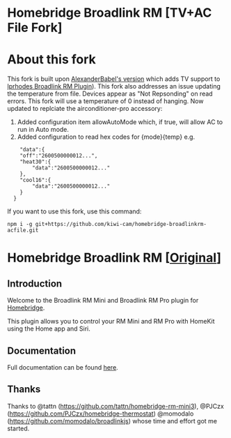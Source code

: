 # Homebridge Broadlink RM [TV+AC File Fork]

# About this fork

This fork is built upon [AlexanderBabel's version](https://github.com/AlexanderBabel/homebridge-broadlink-rm) which adds TV support to [lprhodes Broadlink RM Plugin](https://github.com/lprhodes/homebridge-broadlink-rm)). This fork also addresses an issue updating the temperature from file. Devices appear as "Not Repsonding" on read errors. This fork will use a temperature of 0 instead of hanging. Now updated to replciate the airconditioner-pro accessory:
  1. Added configuration item allowAutoMode which, if true, will allow AC to run in Auto mode.
  2. Added configuration to read hex codes for {mode}{temp} e.g.
```  
	"data":{
  	"off":"2600500000012...",
    "heat30":{
    	"data":"2600500000012..."
    },
    "cool16":{
    	"data":"2600500000012..."
    }
  }
```

If you want to use this fork, use this command: 

`npm i -g git+https://github.com/kiwi-cam/homebridge-broadlinkrm-acfile.git`


# Homebridge Broadlink RM [[Original](https://github.com/lprhodes/homebridge-broadlink-rm)]

## Introduction
Welcome to the Broadlink RM Mini and Broadlink RM Pro plugin for [Homebridge](https://github.com/nfarina/homebridge).

This plugin allows you to control your RM Mini and RM Pro with HomeKit using the Home app and Siri.

## Documentation

Full documentation can be found [here](https://lprhodes.github.io/slate/).

## Thanks
Thanks to @tattn (https://github.com/tattn/homebridge-rm-mini3), @PJCzx (https://github.com/PJCzx/homebridge-thermostat) @momodalo (https://github.com/momodalo/broadlinkjs) whose time and effort got me started.
